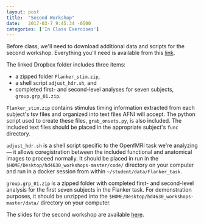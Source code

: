 ```yaml
---
layout: post
title:  "Second Workshop"
date:   2017-03-7 9:45:34 -0500
categories: ['In Class Exercises']
---
```


Before class, we'll need to download additional data and scripts for the second workshop. Everything you'll need is available from this [link][dropbox]. 

The linked Dropbox folder includes three items:
* a zipped folder `Flanker_stim.zip`, 
* a shell script `adjust_hdr.sh`, and 
* completed first- and second-level analyses for seven subjects, `group.grp_01.zip`.

`Flanker_stim.zip` contains stimulus timing information extracted from each subject's tsv files and organized into text files AFNI will accept. The python script used to create these files, `grab_onsets.py`, is also included. The included text files should be placed in the appropriate subject's `func` directory. 

`adjust_hdr.sh` is a shell script specific to the OpenfMRI task we're analyzing&mdash; it allows coregistration between the included functional and anatomical images to proceed normally. It should be placed in run in the `$HOME/Desktop/hd4630_workshops-master/code/` directory on your computer and run in a docker session from within `~/student/data/Flanker_task`. 

`group.grp_01.zip` is a zipped folder with completed first- and second-level analysis for the first seven subjects in the Flanker task. For demonstration purposes, it should be unzipped into the `$HOME/Desktop/hd4630_workshops-master/data/` directory on your computer. 

The slides for the second workshop are available [here][slides]. 


[dropbox]: https://www.dropbox.com/sh/idr0xglgr3bzv6r/AAC2aMjvXHJ-Wgq7iSbQ3R2ha?dl=0
[slides]: https://github.com/emdupre/hd4630_workshops/blob/master/slides/hd4630-workshop-ii.pdf


